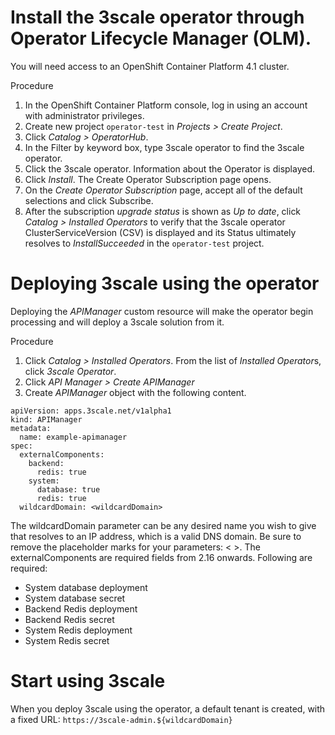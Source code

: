 # Install the 3scale operator through Operator Lifecycle Manager (OLM).

You will need access to an OpenShift Container Platform 4.1 cluster.

Procedure
1. In the OpenShift Container Platform console, log in using an account with administrator privileges.
1. Create new project `operator-test` in *Projects > Create Project*.
1. Click *Catalog > OperatorHub*.
1. In the Filter by keyword box, type 3scale operator to find the 3scale operator.
1. Click the 3scale operator. Information about the Operator is displayed.
1. Click *Install*. The Create Operator Subscription page opens.
1. On the *Create Operator Subscription* page, accept all of the default selections and click Subscribe.
1. After the subscription *upgrade status* is shown as *Up to date*, click *Catalog > Installed Operators* to verify that the 3scale operator ClusterServiceVersion (CSV) is displayed and its Status ultimately resolves to _InstallSucceeded_ in the `operator-test` project.

# Deploying 3scale using the operator
Deploying the *APIManager* custom resource will make the operator begin processing and will deploy a 3scale solution from it.

Procedure
1. Click *Catalog > Installed Operators*. From the list of *Installed Operator*s, click _3scale Operator_. 
1. Click *API Manager > Create APIManager*
1. Create *APIManager* object with the following content.

```
apiVersion: apps.3scale.net/v1alpha1
kind: APIManager
metadata:
  name: example-apimanager
spec:
  externalComponents:
    backend:
      redis: true
    system:
      database: true
      redis: true
  wildcardDomain: <wildcardDomain>
```

The wildcardDomain parameter can be any desired name you wish to give that resolves to an IP address, which is a valid DNS domain. Be sure to remove the placeholder marks for your parameters: < >.
The externalComponents are required fields from 2.16 onwards. Following are required:
- System database deployment
- System database secret
- Backend Redis deployment
- Backend Redis secret
- System Redis deployment
- System Redis secret

# Start using 3scale

When you deploy 3scale using the operator, a default tenant is created, with a fixed URL: `https://3scale-admin.${wildcardDomain}`
